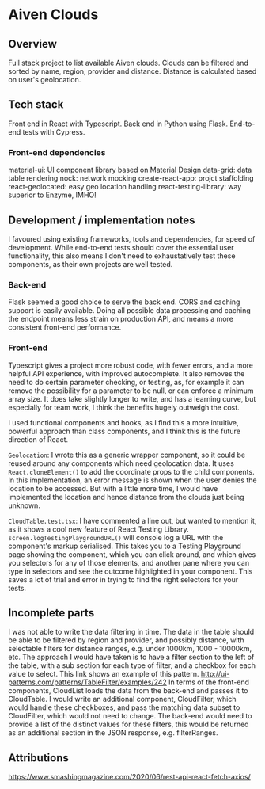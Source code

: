# Aiven Clouds

## Overview

Full stack project to list available Aiven clouds.
Clouds can be filtered and sorted by name, region, provider and distance.
Distance is calculated based on user's geolocation.

## Tech stack

Front end in React with Typescript.
Back end in Python using Flask.
End-to-end tests with Cypress.

### Front-end dependencies

material-ui: UI component library based on Material Design
data-grid: data table rendering
nock: network mocking
create-react-app: projct staffolding
react-geolocated: easy geo location handling
react-testing-library: way superior to Enzyme, IMHO!

## Development / implementation notes

I favoured using existing frameworks, tools and dependencies, for speed of development. While end-to-end tests should cover the essential user functionality, this also means I don't need to exhaustatively test these components, as their own projects are well tested.

### Back-end

Flask seemed a good choice to serve the back end.
CORS and caching support is easily available.
Doing all possible data processing and caching the endpoint means less strain on production API, and means a more consistent front-end performance.

### Front-end

Typescript gives a project more robust code, with fewer errors, and a more helpful API experience, with improved autocomplete. It also removes the need to do certain parameter checking, or testing, as, for example it can remove the possibility for a parameter to be null, or can enforce a minimum array size. It does take slightly longer to write, and has a learning curve, but especially for team work, I think the benefits hugely outweigh the cost.

I used functional components and hooks, as I find this a more intuitive, powerful approach than class components, and I think this is the future direction of React.

`Geolocation`: I wrote this as a generic wrapper component, so it could be reused around any components which need geolocation data. It uses `React.cloneElement()` to add the coordinate props to the child components.
In this implementation, an error message is shown when the user denies the location to be accessed. But with a little more time, I would have implemented the location and hence distance from the clouds just being unknown.

`CloudTable.test.tsx`: I have commented a line out, but wanted to mention it, as it shows a cool new feature of React Testing Library.
`screen.logTestingPlaygroundURL()` will console log a URL with the component's markup serialised. This takes you to a Testing Playground page showing the component, which you can click around, and which gives you selectors for any of those elements, and another pane where you can type in selectors and see the outcome highlighted in your component. This saves a lot of trial and error in trying to find the right selectors for your tests.

## Incomplete parts

I was not able to write the data filtering in time. The data in the table should be able to be filtered by region and provider, and possibly distance, with selectable filters for distance ranges, e.g. under 1000km, 1000 - 10000km, etc.
The approach I would have taken is to have a filter section to the left of the table, with a sub section for each type of filter, and a checkbox for each value to select. This link shows an example of this pattern.
http://ui-patterns.com/patterns/TableFilter/examples/242
In terms of the front-end components, CloudList loads the data from the back-end and passes it to CloudTable. I would write an additional component, CloudFilter, which would handle these checkboxes, and pass the matching data subset to CloudFilter, which would not need to change.
The back-end would need to provide a list of the distinct values for these filters, this would be returned as an additional section in the JSON response, e.g. filterRanges.

## Attributions

https://www.smashingmagazine.com/2020/06/rest-api-react-fetch-axios/
